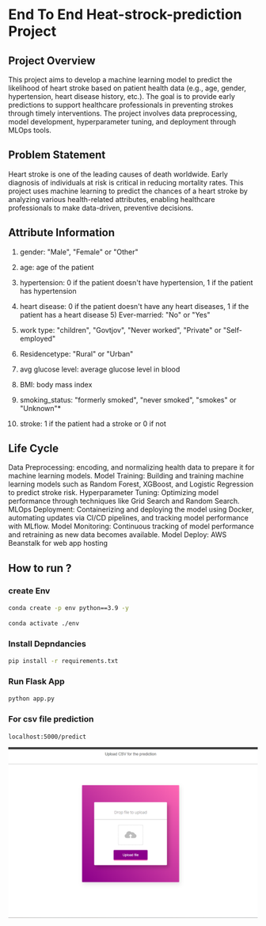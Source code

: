 # End To End Heat-strock-prediction Project

## Project Overview
This project aims to develop a machine learning model to predict the likelihood of heart stroke based on patient health data (e.g., age, gender, hypertension, heart disease history, etc.). The goal is to provide early predictions to support healthcare professionals in preventing strokes through timely interventions. The project involves data preprocessing, model development, hyperparameter tuning, and deployment through MLOps tools.

## Problem Statement
Heart stroke is one of the leading causes of death worldwide. Early diagnosis of individuals at risk is critical in reducing mortality rates. This project uses machine learning to predict the chances of a heart stroke by analyzing various health-related attributes, enabling healthcare professionals to make data-driven, preventive decisions.



## Attribute Information
1) gender: "Male", "Female" or "Other"

2) age: age of the patient

3) hypertension: 0 if the patient doesn't have hypertension, 1 if the patient has hypertension

4) heart disease: 0 if the patient doesn't have any heart diseases, 1 if the patient has a heart disease 5) Ever-married: "No" or "Yes"

6) work type: "children", "Govtjov", "Never worked", "Private" or "Self-employed"

7) Residencetype: "Rural" or "Urban"

8) avg glucose level: average glucose level in blood

9) BMI: body mass index

10) smoking_status: "formerly smoked", "never smoked", "smokes" or "Unknown"*

11) stroke: 1 if the patient had a stroke or 0 if not

## Life Cycle 
Data Preprocessing: encoding, and normalizing health data to prepare it for machine learning models.
Model Training: Building and training machine learning models such as Random Forest, XGBoost, and Logistic Regression to predict stroke risk.
Hyperparameter Tuning: Optimizing model performance through techniques like Grid Search and Random Search.
MLOps Deployment: Containerizing and deploying the model using Docker, automating updates via CI/CD pipelines, and tracking model performance with MLflow.
Model Monitoring: Continuous tracking of model performance and retraining as new data becomes available.
Model Deploy: AWS Beanstalk for web app hosting

## How to run ?

### create Env
```bash
conda create -p env python==3.9 -y
```

```bash
conda activate ./env
```

### Install Depndancies
```bash
pip install -r requirements.txt
```

### Run Flask App
```bash
python app.py
```

### For csv file prediction
```
localhost:5000/predict
```
![Upload Interface](upload.png)
